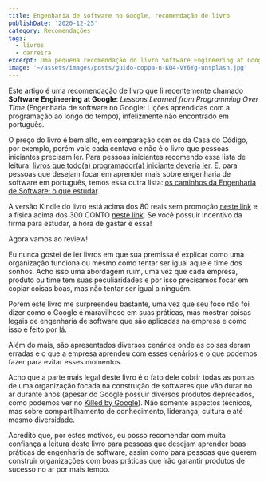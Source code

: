```yaml
---
title: Engenharia de software no Google, recomendação de livro
publishDate: '2020-12-25'
category: Recomendações
tags:
  - livros
  - carreira
excerpt: Uma pequena recomendação do livro Software Engineering at Google depois de uma leitura bem satisfatória.
image: '~/assets/images/posts/guido-coppa-n-KQ4-VY6Yg-unsplash.jpg'
---
```


Este artigo é uma recomendação de livro que li recentemente chamado **Software Engineering at Google**: _Lessons Learned from Programming Over Time_ (Engenharia de software no Google: Lições aprendidas com a programação ao longo do tempo), infelizmente não encontrado em português.

O preço do livro é bem alto, em comparação com os da Casa do Código, por exemplo, porém vale cada centavo e não é o livro que pessoas iniciantes precisam ler. Para pessoas iniciantes recomendo essa lista de leitura: [livros que todo(a) programador(a) iniciante deveria ler](/posts/livros-que-todo-programador-iniciante-deveria-ler/). E, para pessoas que desejam focar em aprender mais sobre engenharia de software em português, temos essa outra lista: [os caminhos da Engenharia de Software: o que estudar](/posts/os-caminhos-da-engenharia-de-software-o-que-estudar/).

A versão Kindle do livro está acima dos 80 reais sem promoção [neste link](https://amzn.to/3mNMH4d) e a física acima dos 300 CONTO [neste link](https://amzn.to/3hga7y3). Se você possuir incentivo da firma para estudar, a hora de gastar é essa!

Agora vamos ao review!

Eu nunca gostei de ler livros em que sua premissa é explicar como uma organização funciona ou mesmo como tentar ser igual aquele time dos sonhos. Acho isso uma abordagem ruim, uma vez que cada empresa, produto ou time tem suas peculiaridades e por isso precisamos focar em copiar coisas boas, mas não tentar ser igual a ninguém.

Porém este livro me surpreendeu bastante, uma vez que seu foco não foi dizer como o Google é maravilhoso em suas práticas, mas mostrar coisas legais de engenharia de software que são aplicadas na empresa e como isso é feito por lá.

Além do mais, são apresentados diversos cenários onde as coisas deram erradas e o que a empresa aprendeu com esses cenários e o que podemos fazer para evitar esses momentos.

Acho que a parte mais legal deste livro é o fato dele cobrir todas as pontas de uma organização focada na construção de softwares que vão durar no ar durante anos (apesar do Google possuir diversos produtos deprecados, como podemos ver no [Killed by Google](https://killedbygoogle.com/)). Não somente aspectos técnicos, mas sobre compartilhamento de conhecimento, liderança, cultura e até mesmo diversidade.

Acredito que, por estes motivos, eu posso recomendar com muita confiança a leitura deste livro para pessoas que desejam aprender boas práticas de engenharia de software, assim como para pessoas que querem construir organizações com boas práticas que irão garantir produtos de sucesso no ar por mais tempo.
